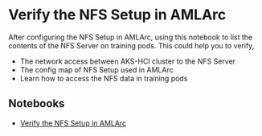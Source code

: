 # Verify the NFS Setup in AMLArc

After configuring the NFS Setup in AMLArc, using this notebook to list the contents of the NFS Server on training pods. This could help you to verify,
* The network access between AKS-HCI cluster to the NFS Server
* The config map of NFS Setup used in AMLArc
* Learn how to access the NFS data in training pods 
 
## Notebooks

* [Verify the NFS Setup in AMLArc](Verify_NFS_Setup_in_AMLArc.ipynb)







   
